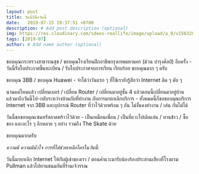 ```yaml
---
layout: post
title: วันนี้ก็คือวันนี้
date:   2019-07-15 19:37:51 +0700
description: # Add post description (optional)
img: https://res.cloudinary.com/sdees-reallife/image/upload/a_0/v1563280621/IMG_8468.jpg # Add image post (optional)
tags: [2019-07]
author: # Add name author (optional)
---
```

ขอบคุณกระทรวงสาธารณสุข / ขอบคุณโรงเรียนฝึกอาชีพกรุงเทพมหานคร (ม้วน บำรุงศิลป์) อีกครั้ง - วันนี้รับใบประกาศขึ้นทะเบียน / รับใบประกาศจบการเรียน เรียบร้อย ขอบคุณมาก ๆ ครับ

ขอบคุณ 3BB / ขอบคุณ Huawei - จำได้ว่าวันแรก ๆ ที่ใช้เรายังรู้สึกว่า Internet ติด ๆ ดับ ๆ

นานแค่ไหนแล้ว เปลี่ยนเบอร์ / เปลี่ยน Router / เปลี่ยนมาอยู่ชั้น 4 แล้วตอนนี้เปลี่ยนมาอยู่บ้าน แล้วมาถึงวันนี้ไป-กลับระหว่างบ้านกับที่ทำงาน กับการมายกเลิกบริการ - ทั้งหมดนี้ก็ขอขอบคุณบริการ Internet จาก 3BB และอุปกรณ์ Router ที่ว่าไว้ด้วยพร้อม ๆ กัน ไม่งั้นคงทำงาน / เล่น กันไม่ได้

วันนี้ขอขอบคุณเซนทรัลลาดพร้าวไว้ด้วย - เป็นเหมือนเพื่อน / เป็นที่แวะไปเดินเล่น / ทานข้าว / ซื้อของ และอะไร ๆ อีกหลาย ๆ อย่าง รวมถึง The Skate ด้วย

ขอบคุณมากครับ

<i class="fa fa-child" style="color:plum"></i>

*ความดี ความมีน้ำใจ การที่ได้ช่วยเหลือใครในวันนี้*:

วันนี้มายกเลิก Internet ให้กับผู้เช่าของเรา / ตอนค่ำแวะมารับน้องร้องประสานเสียงที่โรงแรม Pullman แล้วไปทานขนมกันที่ร้านเจ้วรรณ

